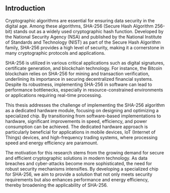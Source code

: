 ## Introduction

Cryptographic algorithms are essential for ensuring data security in the digital age. Among these algorithms, SHA-256 (Secure Hash Algorithm 256-bit) stands out as a widely used cryptographic hash function. Developed by the National Security Agency (NSA) and published by the National Institute of Standards and Technology (NIST) as part of the Secure Hash Algorithm family, SHA-256 provides a high level of security, making it a cornerstone in many cryptographic protocols and applications.

SHA-256 is utilized in various critical applications such as digital signatures, certificate generation, and blockchain technology. For instance, the Bitcoin blockchain relies on SHA-256 for mining and transaction verification, underlining its importance in securing decentralized financial systems. Despite its robustness, implementing SHA-256 in software can lead to performance bottlenecks, especially in resource-constrained environments or applications requiring real-time processing.

This thesis addresses the challenge of implementing the SHA-256 algorithm as a dedicated hardware module, focusing on designing and optimizing a specialized chip. By transitioning from software-based implementations to hardware, significant improvements in speed, efficiency, and power consumption can be achieved. The dedicated hardware approach is particularly beneficial for applications in mobile devices, IoT (Internet of Things) devices, and high-frequency trading systems, where processing speed and energy efficiency are paramount.

The motivation for this research stems from the growing demand for secure and efficient cryptographic solutions in modern technology. As data breaches and cyber-attacks become more sophisticated, the need for robust security mechanisms intensifies. By developing a specialized chip for SHA-256, we aim to provide a solution that not only meets security requirements but also enhances performance and energy efficiency, thereby broadening the applicability of SHA-256.
